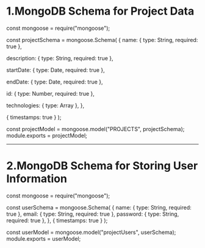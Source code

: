 # 1.MongoDB Schema for Project Data

const mongoose = require("mongoose");

const projectSchema = mongoose.Schema(
{
name: { type: String, required: true },

description: { type: String, required: true },

startDate: { type: Date, required: true },

endDate: { type: Date, required: true },

id: { type: Number, required: true },

technologies: { type: Array },
},

{ timestamps: true }
);

const projectModel = mongoose.model("PROJECTS", projectSchema);
module.exports = projectModel;

---

# 2.MongoDB Schema for Storing User Information

const mongoose = require("mongoose");

const userSchema = mongoose.Schema(
{
name: { type: String, required: true },
email: { type: String, required: true },
password: { type: String, required: true },
},
{ timestamps: true }
);

const userModel = mongoose.model("projectUsers", userSchema);
module.exports = userModel;
